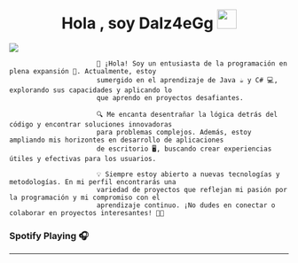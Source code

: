 <h1 align="center"><b>Hola , soy Dalz4eGg </b><img src="https://media.giphy.com/media/hvRJCLFzcasrR4ia7z/giphy.gif" width="35"></h1>


<a href="https://www.youtube.com/watch?v=dQw4w9WgXcQ"><img src="https://user-images.githubusercontent.com/73097560/115834477-dbab4500-a447-11eb-908a-139a6edaec5c.gif"></a>

                          👋 ¡Hola! Soy un entusiasta de la programación en plena expansión 🚀. Actualmente, estoy 
                          sumergido en el aprendizaje de Java ☕ y C# 💻, explorando sus capacidades y aplicando lo 
                          que aprendo en proyectos desafiantes.

                          🔍 Me encanta desentrañar la lógica detrás del código y encontrar soluciones innovadoras 
                          para problemas complejos. Además, estoy ampliando mis horizontes en desarrollo de aplicaciones
                          de escritorio 🖥️, buscando crear experiencias útiles y efectivas para los usuarios.

                          💡 Siempre estoy abierto a nuevas tecnologías y metodologías. En mi perfil encontrarás una 
                          variedad de proyectos que reflejan mi pasión por la programación y mi compromiso con el 
                          aprendizaje continuo. ¡No dudes en conectar o colaborar en proyectos interesantes! 🚀✨



### Spotify Playing 🎧





---












<!--
**dalz4eGg/dalz4eGg** is a ✨ _special_ ✨ repository because its `README.md` (this file) appears on your GitHub profile.

Here are some ideas to get you started:

- 🔭 I’m currently working on ...
- 🌱 I’m currently learning ...
- 👯 I’m looking to collaborate on ...
- 🤔 I’m looking for help with ...
- 💬 Ask me about ...
- 📫 How to reach me: ...
- 😄 Pronouns: ...
- ⚡ Fun fact: ...
-->
